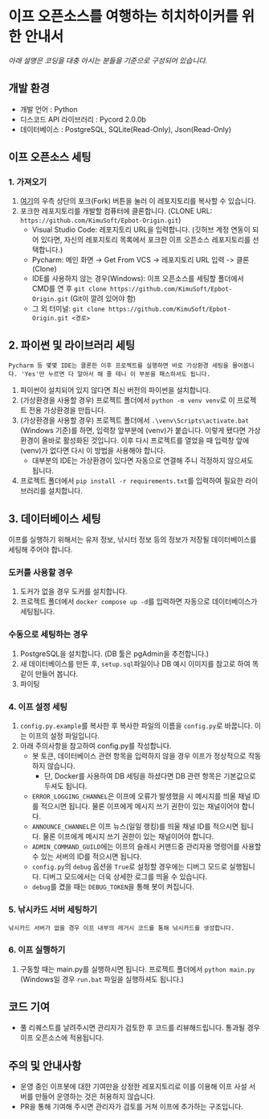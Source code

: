이프 오픈소스를 여행하는 히치하이커를 위한 안내서
=================
*아래 설명은 코딩을 대충 아시는 분들을 기준으로 구성되어 있습니다.*


## 개발 환경
* 개발 언어 : Python
* 디스코드 API 라이브러리 : Pycord 2.0.0b
* 데이터베이스 : PostgreSQL, SQLite(Read-Only), Json(Read-Only)


## 이프 오픈소스 세팅
### 1. 가져오기
1. [여기](https://github.com/KimuSoft/Epbot-Origin/)의 우측 상단의 포크(Fork) 버튼을 눌러 이 레포지토리를 복사할 수 있습니다.
2. 포크한 레포지토리를 개발할 컴퓨터에 클론합니다. (CLONE URL: `https://github.com/KimuSoft/Epbot-Origin.git`)
    * Visual Studio Code: 레포지토리 URL을 입력합니다. (깃허브 계정 연동이 되어 있다면, 자신의 레포지토리 목록에서 포크한 이프 오픈소스 레포지토리를 선택합니다.)
    * Pycharm: 메인 화면 → Get From VCS -> 레포지토리 URL 입력 -> 클론(Clone)
    * IDE를 사용하지 않는 경우(Windows): 이프 오픈소스를 세팅할 폴더에서 CMD를 연 후 `git clone https://github.com/KimuSoft/Epbot-Origin.git` (Git이 깔려 있어야 함)
    * 그 외 터미널: `git clone https://github.com/KimuSoft/Epbot-Origin.git <경로>`

## 2. 파이썬 및 라이브러리 세팅
```Pycharm 등 몇몇 IDE는 클론한 이후 프로젝트를 실행하면 바로 가상환경 세팅을 물어봅니다. 'Yes'만 누르면 다 알아서 해 줄 테니 이 부분을 패스하셔도 됩니다.```
1. 파이썬이 설치되어 있지 않다면 최신 버전의 파이썬을 설치합니다.
2. (가상환경을 사용할 경우) 프로젝트 폴더에서 `python -m venv venv`로 이 프로젝트 전용 가상환경을 만듭니다.
3. (가상환경을 사용할 경우) 프로젝트 폴더에서 `.\venv\Scripts\activate.bat` (Windows 기준)를 하면, 입력창 앞부분에 (venv)가 붙습니다. 이렇게 됐다면 가상환경이 올바로 활성화된 것입니다. 이후 다시 프로젝트를 열었을 때 입력창 앞에 (venv)가 없다면 다시 이 방법을 사용해야 합니다.
    * 대부분의 IDE는 가상환경이 있다면 자동으로 연결해 주니 걱정하지 않으셔도 됩니다.
4. 프로젝트 폴더에서 `pip install -r requirements.txt`를 입력하여 필요한 라이브러리를 설치합니다.

## 3. 데이터베이스 세팅
이프를 실행하기 위해서는 유저 정보, 낚시터 정보 등의 정보가 저장될 데이터베이스를 세팅해 주어야 합니다.

### 도커를 사용할 경우
1. 도커가 없을 경우 도커를 설치합니다.
2. 프로젝트 폴더에서 `docker compose up -d`를 입력하면 자동으로 데이터베이스가 세팅됩니다.

### 수동으로 세팅하는 경우
1. PostgreSQL을 설치합니다. (DB 툴은 pgAdmin을 추천합니다.)
2. 새 데이터베이스를 만든 후, `setup.sql`파일이나 DB 예시 이미지를 참고로 하여 똑같이 만들어 봅니다.
3. 파이팅


### 4. 이프 설정 세팅
1. `config.py.example`를 복사한 후 복사한 파일의 이름을 `config.py`로 바꿉니다. 이는 이프의 설정 파일입니다.
2. 아래 주의사항을 참고하여 config.py를 작성합니다.
    - 봇 토큰, 데이터베이스 관련 항목을 입력하지 않을 경우 이프가 정상적으로 작동하지 않습니다.
        - 단, Docker를 사용하여 DB 세팅을 하셨다면 DB 관련 항목은 기본값으로 두셔도 됩니다. 
    - `ERROR_LOGGING_CHANNEL`은 이프에 오류가 발생했을 시 메시지를 띄울 채널 ID를 적으시면 됩니다. 물론 이프에게 메시지 쓰기 권한이 있는 채널이어야 합니다.
    - `ANNOUNCE_CHANNEL`은 이프 뉴스(일일 랭킹)를 띄울 채널 ID를 적으시면 됩니다. 물론 이프에게 메시지 쓰기 권한이 있는 채널이어야 합니다.
    - `ADMIN_COMMAND_GUILD`에는 이프의 슬래시 커맨드중 관리자용 명령어를 사용할 수 있는 서버의 ID를 적으시면 됩니다.
    -   `config.py`의 `debug` 옵션을 `True`로 설정할 경우에는 디버그 모드로 실행됩니다. 디버그 모드에서는 더욱 상세한 로그를 띄울 수 있습니다.
    -   `debug`를 켰을 때는 `DEBUG_TOKEN`을 통해 봇이 켜집니다.

### 5. 낚시카드 서버 세팅하기
```낚시카드 서버가 없을 경우 이프 내부의 레거시 코드를 통해 낚시카드를 생성합니다.```

### 6. 이프 실행하기
1. 구동할 때는 main.py를 실행하시면 됩니다. 프로젝트 폴더에서 `python main.py` (Windows일 경우 `run.bat` 파일을 실행하셔도 됩니다.)


## 코드 기여
* 풀 리퀘스트를 날려주시면 관리자가 검토한 후 코드를 리뷰해드립니다. 통과될 경우 이프 오픈소스에 적용됩니다.

## 주의 및 안내사항
-   운영 중인 이프봇에 대한 기여만을 상정한 레포지토리로 이를 이용해 이프 사설 서버를 만들어 운영하는 것은 허용하지 않습니다.
-   PR을 통해 기여해 주시면 관리자가 검토를 거쳐 이프에 추가하는 구조입니다.
